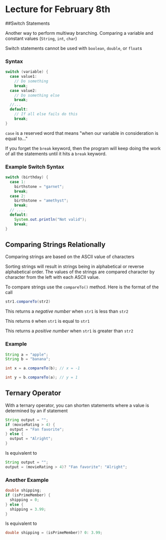 # Lecture for February 8th

##Switch Statements

Another way to perform multiway branching. Comparing a variable and constant values (`String`, `int`, `char`)

Switch statements cannot be used with `boolean`, `double`, or `float`s

### Syntax

```java
switch (variable) {
  case value1:
    // Do something
    break;
  case value2:
    // Do something else
    break;
  //...
  default:
    // If all else fails do this
    break;
}
```

`case` is a reserved word that means "when our variable in consideration is equal to..."

If you forget the `break` keyword, then the program will keep doing the work of all the statements until it hits a `break` keyword.

### Example Switch Syntax

```java
switch (birthday) {
  case 1: 
    birthstone = "garnet";
    break;
  case 2:
    birthstone = "amethyst";
    break;
  // ....
  default:
    System.out.println("Not valid");
    break;
}
```

## Comparing Strings Relationally

Comparing strings are based on the ASCII value of characters

Sorting strings will result in strings being in alphabetical or reverse alphabetical order. The values of the strings are compared character by character from the left with each ASCII value.

To compare strings use the `compareTo()` method.  Here is the format of the call

```java
str1.compareTo(str2)
```

This returns a *negative number* when `str1` is less than `str2`

This returns `0` when `str1` is equal to `str1`

This returns a *positive number* when `str1` is greater than `str2`

### Example

```java
String a = "apple";
String b = "banana";

int x = a.compareTo(b); // x = -1

int y = b.compareTo(a); // y = 1
```

## Ternary Operator

With a ternary operator, you can shorten statements where a value is determined by an if statement

```java
String output = "";
if (movieRating > 4) {
  output = "Fan favorite";
} else {
  output = "Alright";
}
```

Is equivalent to

```java
String output = "";
output = (movieRating > 4)? "Fan favorite": "Alright";
```

### Another Example

```java
double shipping;
if (isPrimeMember) {
  shipping = 0;
} else {
  shipping = 3.99;
}
```

Is equivalent to

```java
double shipping = (isPrimeMember)? 0: 3.99;
```

